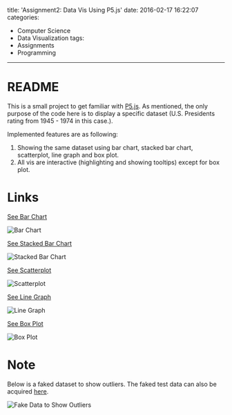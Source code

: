title: 'Assignment2: Data Vis Using P5.js'
date: 2016-02-17 16:22:07
categories:
- Computer Science
- Data Visualization
tags:
- Assignments
- Programming
---

# README

This is a small project to get familiar with [P5.js](http://p5js.org/). As mentioned, the only purpose of the code here is to display a specific dataset (U.S. Presidents rating from 1945 - 1974 in this case.).

Implemented features are as following:
1. Showing the same dataset using bar chart, stacked bar chart, scatterplot, line graph and box plot.
2. All vis are interactive (highlighting and showing tooltips) except for box plot.

# Links

[See Bar Chart]()

![Bar Chart](/blog/images/barchart.png)

[See Stacked Bar Chart]()

![Stacked Bar Chart](/blog/images/stackedbarchart.png)

[See Scatterplot]()

![Scatterplot](/blog/images/scatterplot.png)

[See Line Graph]()

![Line Graph](/blog/images/linegraph.png)

[See Box Plot]()

![Box Plot](/blog/images/boxplot.png)

# Note

Below is a faked dataset to show outliers. The faked test data can also be acquired [here](http://http://hanjoes.github.io/vis/assignments/assignment2/presidents_fake.csv).

![Fake Data to Show Outliers](/blog/images/fake.png)
